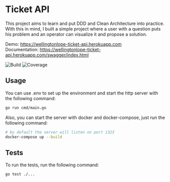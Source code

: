 # Ticket API
This project aims to learn and put DDD and Clean Architecture into practice. 
With this in mind, I built a simple project where a user with a question puts his problem and an operator can visualize it and propose a solution.

Demo: https://wellingtonlope-ticket-api.herokuapp.com \
Documentation: https://wellingtonlope-ticket-api.herokuapp.com/swagger/index.html

![Build](https://github.com/wellingtonlope/ticket-api/actions/workflows/build.yaml/badge.svg)
![Coverage](https://img.shields.io/badge/Coverage-69.2%25-yellow)

## Usage
You can use .env to set up the environment and start the http server with the following command:
```bash
go run cmd/main.go
```

Also, you can start the server with docker and docker-compose, just run the following command:
```bash
# by default the server will listen on port 1323
docker-compose up --build
```

## Tests
To run the tests, run the following command:
```bash
go test ./...
```